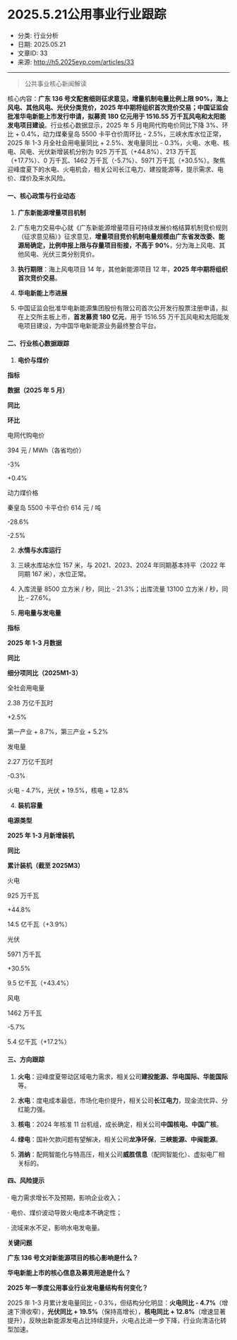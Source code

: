 # 2025.5.21公用事业行业跟踪
- 分类: 行业分析
- 日期: 2025.05.21
- 文章ID: 33
- 来源: http://h5.2025eyp.com/articles/33

---

> 公共事业核心新闻解读

核心内容：**广东 136 号文配套细则征求意见，增量机制电量比例上限 90%，海上风电、其他风电、光伏分类竞价，2025 年中期将组织首次竞价交易；中国证监会批准华电新能上市发行申请，拟募资 180 亿元用于 1516.55 万千瓦风电和太阳能发电项目建设**。行业核心数据显示，2025 年 5 月电网代购电价同比下降 3%、环比 + 0.4%，动力煤秦皇岛 5500 卡平仓价周环比 - 2.5%，三峡水库水位正常，2025 年 1-3 月全社会用电量同比 + 2.5%、发电量同比 - 0.3%，火电、水电、核电、风电、光伏新增装机分别为 925 万千瓦（+44.8%）、213 万千瓦（+17.7%）、0 万千瓦、1462 万千瓦（-5.7%）、5971 万千瓦（+30.5%）。聚焦迎峰度夏下的水电、火电机会，相关公司长江电力、建投能源等，提示需求、电价、煤价及来水风险。

#### **一、核心政策与行业动态**

1. **广东新能源增量项目机制**

1. 广东电力交易中心就《广东新能源增量项目可持续发展价格结算机制竞价规则（征求意见稿）》征求意见，**增量项目竞价机制电量规模由广东省发改委、能源局确定，比例申报上限与存量项目衔接，不高于 90%**，分为海上风电、其他风电、光伏三类分别竞价。

2. **执行期限**：海上风电项目 14 年，其他新能源项目 12 年，**2025 年中期将组织首次竞价交易**。

2. **华电新能上市进展**

1. 中国证监会批准华电新能源集团股份有限公司首次公开发行股票注册申请，拟在上交所主板上市，**首发募资 180 亿元**，用于 1516.55 万千瓦风电和太阳能发电项目建设，为中国华电新能源业务最终整合平台。

#### **二、行业核心数据跟踪**

1. **电价与煤价**

**指标**

**数据（2025 年 5 月）**

**同比**

**环比**

电网代购电价

394 元 / MWh（各省均价）

-3%

+0.4%

动力煤价格

秦皇岛 5500 卡平仓价 614 元 / 吨

-28.6%

-2.5%

2. **水情与水库运行**

1. 三峡水库站水位 157 米，与 2021、2023、2024 年同期基本持平（2022 年同期 167 米），水位正常。

2. 入库流量 8500 立方米 / 秒，同比 - 21.3%；出库流量 13100 立方米 / 秒，同比 - 27.6%。

3. **用电量与发电量**

**指标**

**2025 年 1-3 月数据**

**同比**

**细分项同比（2025M1-3）**

全社会用电量

2.38 万亿千瓦时

+2.5%

第一产业 + 8.7%，第三产业 + 5.2%

发电量

2.27 万亿千瓦时

-0.3%

火电 - 4.7%，光伏 + 19.5%，核电 + 12.8%

4. **装机容量**

**电源类型**

**2025 年 1-3 月新增装机**

**同比**

**累计装机（截至 2025M3）**

火电

925 万千瓦

+44.8%

14.5 亿千瓦（+3.9%）

光伏

5971 万千瓦

+30.5%

9.5 亿千瓦（+43.4%）

风电

1462 万千瓦

-5.7%

5.4 亿千瓦（+17.2%）

#### **三、方向跟踪**

1. **火电**：迎峰度夏带动区域电力需求，相关公司**建投能源、华电国际、华能国际**等。

2. **水电**：度电成本最低，市场化电价提升，相关公司**长江电力**，现金流优异、分红能力强。

3. **核电**：2024 年核准 11 台机组，成长确定，相关公司**中国核电、中国广核**。

4. **绿电**：国补欠款问题有望解决，相关公司**龙净环保**，**三峡能源、中闽能源**。

5. **消纳**：配网智能化与特高压，相关公司**威胜信息**（配网智能化）、虚拟电厂相关标的。

#### **四、风险提示**

· 电力需求增长不及预期，影响企业收入；

· 电价、煤价波动导致火电成本不确定性；

· 流域来水不足，影响水电发电量。

**关键问题**

**广东 136 号文对新能源项目的核心影响是什么？**

**华电新能上市的核心信息及募资用途是什么？**

**2025 年一季度公用事业行业发电量结构有何变化？**

2025 年 1-3 月累计发电量同比 - 0.3%，但结构分化明显：**火电同比 - 4.7%**（增速下滑收窄），**光伏同比 + 19.5%**（保持高增长），**核电同比 + 12.8%**（增速显著提升），反映出新能源发电占比持续提升，火电占比进一步下降，行业向清洁化转型加速。
